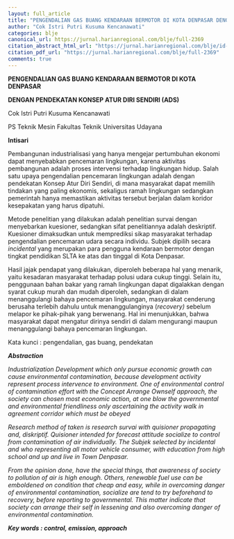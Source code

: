 ```yaml
---
layout: full_article
title: "PENGENDALIAN GAS BUANG KENDARAAN BERMOTOR DI KOTA DENPASAR DENGAN PENDEKATAN KONSEP ATUR DIRI SENDIRI (ADS)"
author: "Cok Istri Putri Kusuma Kencanawati"
categories: blje
canonical_url: https://jurnal.harianregional.com/blje/full-2369 
citation_abstract_html_url: "https://jurnal.harianregional.com/blje/id-2369"
citation_pdf_url: "https://jurnal.harianregional.com/blje/full-2369"  
comments: true
---
```


<p><span class="font0" style="font-weight:bold;">PENGENDALIAN GAS BUANG KENDARAAN BERMOTOR DI KOTA DENPASAR</span></p>
<p><span class="font0" style="font-weight:bold;">DENGAN PENDEKATAN KONSEP ATUR DIRI SENDIRI (ADS)</span></p>
<p><span class="font0">Cok Istri Putri Kusuma Kencanawati</span></p>
<p><span class="font0">PS Teknik Mesin Fakultas Teknik Universitas Udayana</span></p>
<p><span class="font0" style="font-weight:bold;">Intisari</span></p>
<p><span class="font0">Pembangunan industrialisasi yang hanya mengejar pertumbuhan ekonomi dapat menyebabkan pencemaran lingkungan, karena aktivitas pembangunan adalah proses intervensi terhadap lingkungan hidup. Salah satu upaya pengendalian pencemaran lingkungan adalah dengan pendekatan Konsep Atur Diri Sendiri, di mana masyarakat dapat memilih tindakan yang paling ekonomis, sekaligus ramah lingkungan sedangkan pemerintah hanya memastikan aktivitas tersebut berjalan dalam koridor kesepakatan yang harus dipatuhi.</span></p>
<p><span class="font0">Metode penelitian yang dilakukan adalah penelitian survai dengan menyebarkan kuesioner, sedangkan sifat penelitiannya adalah deskriptif. Kuesioner dimaksudkan untuk memprediksi sikap masyarakat terhadap pengendalian pencemaran udara secara individu. Subjek dipilih secara </span><span class="font0" style="font-style:italic;">incidental</span><span class="font0"> yang merupakan para pengguna kendaraan bermotor dengan tingkat pendidikan SLTA ke atas dan tinggal di Kota Denpasar.</span></p>
<p><span class="font0">Hasil jajak pendapat yang dilakukan, diperoleh beberapa hal yang menarik, yaitu kesadaran masyarakat terhadap polusi udara cukup tinggi. Selain itu, penggunaan bahan bakar yang ramah lingkungan dapat digalakkan dengan syarat cukup murah dan mudah diperoleh, sedangkan di dalam menanggulangi bahaya pencemaran lingkungan, masyarakat cenderung berusaha terlebih dahulu untuk menanggulanginya (</span><span class="font0" style="font-style:italic;">recovery)</span><span class="font0"> sebelum melapor ke pihak-pihak yang berwenang. Hal ini menunjukkan, bahwa masyarakat dapat mengatur dirinya sendiri di dalam mengurangi maupun menanggulangi bahaya pencemaran lingkungan.</span></p>
<p><span class="font0">Kata kunci : pengendalian, gas buang, pendekatan</span></p>
<p><span class="font0" style="font-weight:bold;font-style:italic;">Abstraction</span></p>
<p><span class="font0" style="font-style:italic;">Industrialization Development which only pursue economic growth can cause environmental contamination, because development activity represent process intervence to environment. One of environmental control of contamination effort with the Concept Arrange Ownself approach, the society can chosen most economic action, at one blow the governmental and environmental friendliness only ascertaining the activity walk in agreement corridor which must be obeyed</span></p>
<p><span class="font0" style="font-style:italic;">Research method of taken is research survai with quisioner propagating and, diskriptif. Quisioner intended for forecast attitude socialize to control from contamination of air individually. The Subjek selected by incidental and who representing all motor vehicle consumer, with education from high school and up and live in Town Denpasar.</span></p>
<p><span class="font0" style="font-style:italic;">From the opinion done, have the special things, that awareness of society to pollution of air is high enough. Others, renewable fuel use can be emboldened on condition that cheap and easy, while in overcoming danger of environmental contamination, socialize are tend to try beforehand to recovery, before reporting to governmental. This matter indicate that society can arrange their self in lessening and also overcoming danger of environmental contamination.</span></p>
<p><span class="font0" style="font-weight:bold;font-style:italic;">Key words : control, emission, approach</span></p>